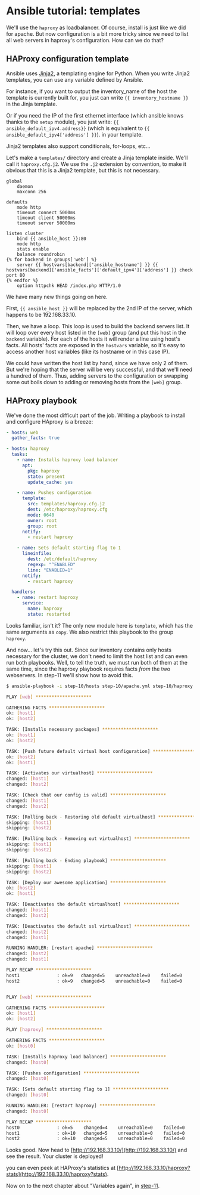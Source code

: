 # Ansible tutorial: templates

We'll use the `haproxy` as loadbalancer. Of course, install is just like we did
for apache. But now configuration is a bit more tricky since we need to list
all web servers in haproxy's configuration. How can we do that?

## HAProxy configuration template

Ansible uses [Jinja2](http://jinja.pocoo.org/docs/), a templating engine for
Python. When you write Jinja2 templates, you can use any variable defined by
Ansible.

For instance, if you want to output the inventory_name of the host the template
is currently built for, you just can write `{{ inventory_hostname }}` in the
Jinja template.

Or if you need the IP of the first ethernet interface (which ansible knows
thanks to the `setup` module), you just write: `{{
ansible_default_ipv4.address}}` (which is equivalent to `{{
ansible_default_ipv4['address'] }}`). in your template.

Jinja2 templates also support conditionals, for-loops, etc...

Let's make a `templates/` directory and create a Jinja template inside. We'll
call  it `haproxy.cfg.j2`. We use the `.j2` extension by convention, to make
it obvious that this  is a Jinja2 template, but this is not necessary.

```jinja
global
    daemon
    maxconn 256

defaults
    mode http
    timeout connect 5000ms
    timeout client 50000ms
    timeout server 50000ms

listen cluster
    bind {{ ansible_host }}:80
    mode http
    stats enable
    balance roundrobin
{% for backend in groups['web'] %}
    server {{ hostvars[backend]['ansible_hostname'] }} {{ hostvars[backend]['ansible_facts']['default_ipv4']['address'] }} check port 80
{% endfor %}
    option httpchk HEAD /index.php HTTP/1.0
```

We have many new things going on here.

First, `{{ ansible_host }}` will be replaced by the 2nd IP of the server, which
happens to be 192.168.33.10.

Then, we have a loop. This loop is used to build the backend servers list. It
will loop over every host listed in the `[web]` group (and put this host in the
`backend` variable). For each of the hosts it will render a line using host's
facts. All hosts' facts are exposed in the `hostvars` variable, so it's easy to
access another host variables (like its hostname or in this case IP).

We could have written the host list by hand, since we have only 2 of them. But
we're hoping that the server will be very successful, and that we'll need a
hundred of them. Thus, adding servers to the configuration or swapping some out
boils down to adding or removing hosts from the `[web]` group.

## HAProxy playbook

We've done the most difficult part of the job. Writing a playbook to install
and configure HAproxy is a breeze:

```yaml
- hosts: web
  gather_facts: true

- hosts: haproxy
  tasks:
    - name: Installs haproxy load balancer
      apt:
        pkg: haproxy
        state: present
        update_cache: yes

    - name: Pushes configuration
      template:
        src: templates/haproxy.cfg.j2
        dest: /etc/haproxy/haproxy.cfg
        mode: 0640
        owner: root
        group: root
      notify:
        - restart haproxy

    - name: Sets default starting flag to 1
      lineinfile:
        dest: /etc/default/haproxy
        regexp: "^ENABLED"
        line: "ENABLED=1"
      notify:
        - restart haproxy

  handlers:
    - name: restart haproxy
      service:
        name: haproxy
        state: restarted
```

Looks familiar, isn't it? The only new module here is `template`, which
has the same arguments as `copy`. We also restrict this playbook to the
group `haproxy`.

And now... let's try this out. Since our inventory contains only hosts
necessary for the cluster, we don't need to limit the host list and can even
run both playbooks. Well, to tell the truth, we must run both of them at the
same time, since the haproxy playbook requires facts _from_ the two webservers.
In step-11 we'll show how to avoid this.

```bash
$ ansible-playbook -i step-10/hosts step-10/apache.yml step-10/haproxy.yml

PLAY [web] *********************

GATHERING FACTS *********************
ok: [host1]
ok: [host2]

TASK: [Installs necessary packages] *********************
ok: [host1]
ok: [host2]

TASK: [Push future default virtual host configuration] *********************
ok: [host2]
ok: [host1]

TASK: [Activates our virtualhost] *********************
changed: [host1]
changed: [host2]

TASK: [Check that our config is valid] *********************
changed: [host1]
changed: [host2]

TASK: [Rolling back - Restoring old default virtualhost] *********************
skipping: [host1]
skipping: [host2]

TASK: [Rolling back - Removing out virtualhost] *********************
skipping: [host1]
skipping: [host2]

TASK: [Rolling back - Ending playbook] *********************
skipping: [host1]
skipping: [host2]

TASK: [Deploy our awesome application] *********************
ok: [host2]
ok: [host1]

TASK: [Deactivates the default virtualhost] *********************
changed: [host1]
changed: [host2]

TASK: [Deactivates the default ssl virtualhost] *********************
changed: [host2]
changed: [host1]

RUNNING HANDLER: [restart apache] *********************
changed: [host2]
changed: [host1]

PLAY RECAP *********************
host1              : ok=9   changed=5    unreachable=0    failed=0
host2              : ok=9   changed=5    unreachable=0    failed=0


PLAY [web] *********************

GATHERING FACTS *********************
ok: [host1]
ok: [host2]

PLAY [haproxy] *********************

GATHERING FACTS *********************
ok: [host0]

TASK: [Installs haproxy load balancer] *********************
changed: [host0]

TASK: [Pushes configuration] *********************
changed: [host0]

TASK: [Sets default starting flag to 1] *********************
changed: [host0]

RUNNING HANDLER: [restart haproxy] *********************
changed: [host0]

PLAY RECAP *********************
host0              : ok=5    changed=4    unreachable=0    failed=0
host1              : ok=10   changed=5    unreachable=0    failed=0
host2              : ok=10   changed=5    unreachable=0    failed=0
```

Looks good. Now head to [http://192.168.33.10/](http://192.168.33.10/) and
see the result. Your cluster is deployed!

you can even peek at HAProxy's statistics at
[http://192.168.33.10/haproxy?stats](http://192.168.33.10/haproxy?stats).

Now on to the next chapter about "Variables again", in
[step-11](https://github.com/ludovic-gasc/ansible-tuto-ibmi/tree/master/step-11).
